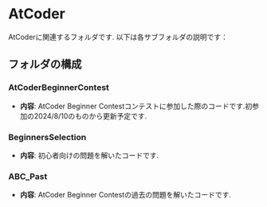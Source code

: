 # AtCoder

AtCoderに関連するフォルダです.
以下は各サブフォルダの説明です：

## フォルダの構成

### AtCoderBeginnerContest
- **内容**: AtCoder Beginner Contestコンテストに参加した際のコードです.初参加の2024/8/10のものから更新予定です.

### BeginnersSelection
- **内容**: 初心者向けの問題を解いたコードです.

### ABC_Past
- **内容**: AtCoder Beginner Contestの過去の問題を解いたコードです.

